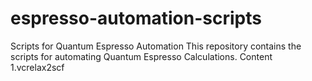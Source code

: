 # espresso-automation-scripts
Scripts for Quantum Espresso Automation
  This repository contains the scripts for automating Quantum Espresso Calculations.
  Content
  1.vcrelax2scf
  

  
